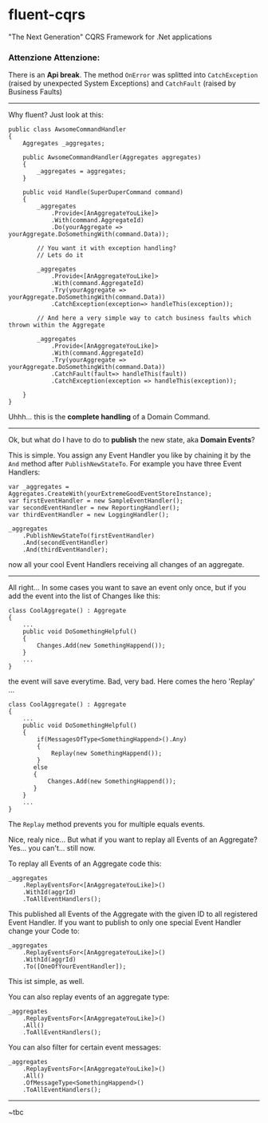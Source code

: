 # fluent-cqrs
"The Next Generation" CQRS Framework for .Net applications

### Attenzione Attenzione: 
There is an **Api break**. The method `OnError` was splitted into `CatchException` 
(raised by unexpected System Exceptions) and `CatchFault` (raised by Business Faults)

---

Why fluent? Just look at this:

    public class AwsomeCommandHandler 
    {
        Aggregates _aggregates;
        
        public AwsomeCommandHandler(Aggregates aggregates)
        {
            _aggregates = aggregates;
        }
      
        public void Handle(SuperDuperCommand command)
        {
            _aggregates
                .Provide<[AnAggregateYouLike]>
                .With(command.AggregateId)
                .Do(yourAggregate => yourAggregate.DoSomethingWith(command.Data));

		    // You want it with exception handling?
		    // Lets do it

		    _aggregates
			    .Provide<[AnAggregateYouLike]>
			    .With(command.AggregateId)
			    .Try(yourAggregate => yourAggregate.DoSomethingWith(command.Data))
			    .CatchException(exception=> handleThis(exception));

			// And here a very simple way to catch business faults which thrown within the Aggregate

			_aggregates
			    .Provide<[AnAggregateYouLike]>
			    .With(command.AggregateId)
			    .Try(yourAggregate => yourAggregate.DoSomethingWith(command.Data))
			    .CatchFault(fault=> handleThis(fault))
				.CatchException(exception => handleThis(exception));

        }
    }

Uhhh... this is the **complete handling** of a Domain Command.

---

Ok, but what do I have to do to **publish** the new state, aka **Domain Events**?

This is simple. You assign any Event Handler you like by chaining it by the `And` method after `PublishNewStateTo`. 
For example you have three Event Handlers:

    var _aggregates = Aggregates.CreateWith(yourExtremeGoodEventStoreInstance);
    var firstEventHandler = new SampleEventHandler();
    var secondEventHandler = new ReportingHandler();
    var thirdEventHandler = new LoggingHandler();
    
    _aggregates
        .PublishNewStateTo(firstEventHandler)
        .And(secondEventHandler)
        .And(thirdEventHandler);
    
now all your cool Event Handlers receiving all changes of an aggregate.

---

All right... In some cases you want to save an event only once, but if you add the event into the list of Changes like this: 

    class CoolAggregate() : Aggregate
    {
        ...
        public void DoSomethingHelpful()
        {
            Changes.Add(new SomethingHappend());
        }
        ...
    }

the event will save everytime. Bad, very bad. Here comes the hero 'Replay' ...

    class CoolAggregate() : Aggregate
    {
        ...
        public void DoSomethingHelpful()
        {
            if(MessagesOfType<SomethingHappend>().Any)
            {
                Replay(new SomethingHappend());
            }
           else
           {
               Changes.Add(new SomethingHappend());
           }
        }
        ...
    }

The `Replay` method prevents you for multiple equals events.

Nice, realy nice... But what if you want to replay all Events of an Aggregate? Yes... you can't... still now.

To replay all Events of an Aggregate code this:

    _aggregates
        .ReplayEventsFor<[AnAggregateYouLike]>()
        .WithId(aggrId)
        .ToAllEventHandlers();

This published all Events of the Aggregate with the given ID to all registered Event Handler.
If you want to publish to only one special Event Handler change your Code to:

    _aggregates
        .ReplayEventsFor<[AnAggregateYouLike]>()
        .WithId(aggrId)
        .To([OneOfYourEventHandler]);

This ist simple, as well.


You can also replay events of an aggregate type:

    _aggregates
        .ReplayEventsFor<[AnAggregateYouLike]>()
        .All()
        .ToAllEventHandlers();


You can also filter for certain event messages:

    _aggregates
        .ReplayEventsFor<[AnAggregateYouLike]>()
        .All()
		.OfMessageType<SomethingHappend>()
        .ToAllEventHandlers();


---
~tbc

